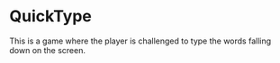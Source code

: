 # QuickType

This is a game where the player is challenged to type the words falling down on the screen.
